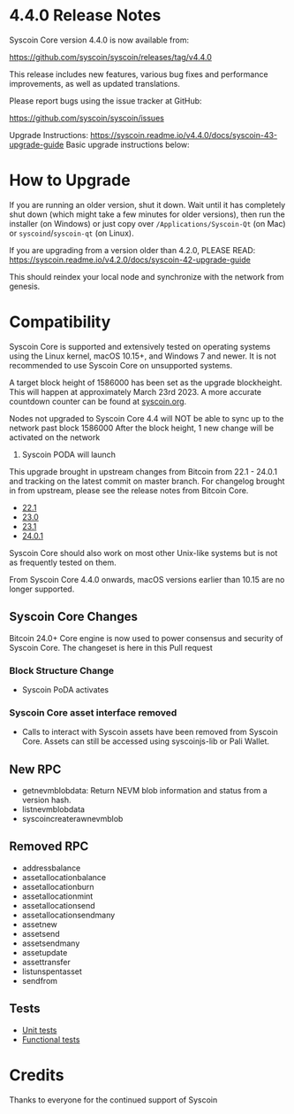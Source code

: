 4.4.0 Release Notes
======================

Syscoin Core version 4.4.0 is now available from:

  <https://github.com/syscoin/syscoin/releases/tag/v4.4.0>

This release includes new features, various bug fixes and performance
improvements, as well as updated translations.

Please report bugs using the issue tracker at GitHub:

  <https://github.com/syscoin/syscoin/issues>


Upgrade Instructions: <https://syscoin.readme.io/v4.4.0/docs/syscoin-43-upgrade-guide>
Basic upgrade instructions below:

How to Upgrade
==============

If you are running an older version, shut it down. Wait until it has completely
shut down (which might take a few minutes for older versions), then run the
installer (on Windows) or just copy over `/Applications/Syscoin-Qt` (on Mac)
or `syscoind`/`syscoin-qt` (on Linux).

If you are upgrading from a version older than 4.2.0, PLEASE READ: <https://syscoin.readme.io/v4.2.0/docs/syscoin-42-upgrade-guide>

This should reindex your local node and synchronize with the network from genesis.

Compatibility
==============

Syscoin Core is supported and extensively tested on operating systems using
the Linux kernel, macOS 10.15+, and Windows 7 and newer. It is not recommended
to use Syscoin Core on unsupported systems.

A target block height of 1586000 has been set as the upgrade blockheight.
This will happen at approximately March 23rd 2023.
A more accurate countdown counter can be found at [syscoin.org](https://www.syscoin.org). 

Nodes not upgraded to Syscoin Core 4.4 will NOT be able to sync up to the network past block 1586000
After the block height, 1 new change will be activated on the network
1. Syscoin PODA will launch

This upgrade brought in upstream changes from Bitcoin from 22.1 - 24.0.1 and tracking on the latest commit on master branch.  For changelog brought in from upstream, please see the release notes from Bitcoin Core.
- [22.1](https://bitcoincore.org/en/releases/22.1/)
- [23.0](https://bitcoincore.org/en/releases/23.0/)
- [23.1](https://bitcoincore.org/en/releases/23.1/)
- [24.0.1](https://bitcoincore.org/en/releases/24.0.1/)

Syscoin Core should also work on most other Unix-like systems but is not
as frequently tested on them.

From Syscoin Core 4.4.0 onwards, macOS versions earlier than 10.15 are no
longer supported. 

Syscoin Core Changes
--------------------
Bitcoin 24.0+ Core engine is now used to power consensus and security of Syscoin Core. The changeset is here in this Pull request

### Block Structure Change
- Syscoin PoDA activates

### Syscoin Core asset interface removed
- Calls to interact with Syscoin assets have been removed from Syscoin Core.  Assets can still be accessed using syscoinjs-lib or Pali Wallet.

New RPC
-------
- getnevmblobdata: Return NEVM blob information and status from a version hash.
- listnevmblobdata
- syscoincreaterawnevmblob

Removed RPC
-----------
- addressbalance
- assetallocationbalance
- assetallocationburn
- assetallocationmint
- assetallocationsend
- assetallocationsendmany
- assetnew
- assetsend
- assetsendmany
- assetupdate
- assettransfer
- listunspentasset
- sendfrom

Tests
-----
- [Unit tests](https://github.com/syscoin/syscoin/tree/master/src/test)
- [Functional tests](https://github.com/syscoin/syscoin/tree/master/test/functional)

Credits
=======

Thanks to everyone for the continued support of Syscoin

